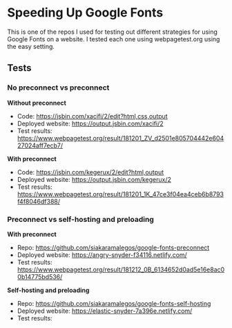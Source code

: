 # Speeding Up Google Fonts

This is one of the repos I used for testing out different strategies for using Google Fonts on a website. I tested each one using webpagetest.org using the easy setting.

## Tests

### No preconnect vs preconnect

**Without preconnect**
- Code: https://jsbin.com/xacifi/2/edit?html,css,output
- Deployed website: https://output.jsbin.com/xacifi/2 
- Test results: https://www.webpagetest.org/result/181201_ZV_d2501e805704442e60427024aff7ecb7/

**With preconnect**
- Code: https://jsbin.com/kegerux/2/edit?html,output
- Deployed website: https://output.jsbin.com/kegerux/2
- Test results: https://www.webpagetest.org/result/181201_1K_47ce3f04ea4ceb6b8793f4f8046df388/

### Preconnect vs self-hosting and preloading

**With preconnect**
- Repo: https://github.com/siakaramalegos/google-fonts-preconnect 
- Deployed website: https://angry-snyder-f34116.netlify.com/
- Test results: https://www.webpagetest.org/result/181212_0B_6134652d0ad5e16e8ac00b14775bd536/ 

**Self-hosting and preloading**
- Repo: https://github.com/siakaramalegos/google-fonts-self-hosting
- Deployed website: https://elastic-snyder-7a396e.netlify.com/
- Test results: 
